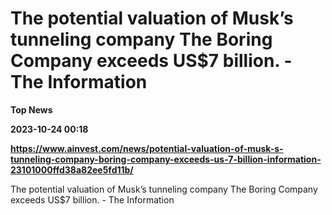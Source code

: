 # The potential valuation of Musk’s tunneling company The Boring Company exceeds US$7 billion. - The Information
**Top News**

**2023-10-24 00:18**

**https://www.ainvest.com/news/potential-valuation-of-musk-s-tunneling-company-boring-company-exceeds-us-7-billion-information-23101000ffd38a82ee5fd11b/**

The potential valuation of Musk’s tunneling company The Boring Company exceeds US$7 billion. - The Information